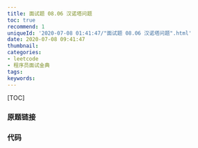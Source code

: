 ```yaml
---
title: 面试题 08.06 汉诺塔问题
toc: true
recommend: 1
uniqueId: '2020-07-08 01:41:47/"面试题 08.06 汉诺塔问题".html'
date: 2020-07-08 09:41:47
thumbnail:
categories:
- leetcode
- 程序员面试金典
tags:
keywords:
---
```


[TOC]

<!--more-->

### 原题链接



### 代码

```python

```

